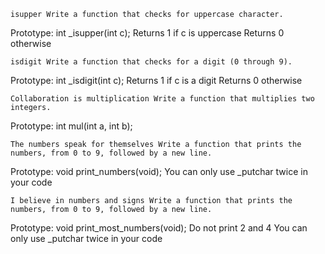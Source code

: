 

    isupper Write a function that checks for uppercase character.

Prototype: int _isupper(int c); Returns 1 if c is uppercase Returns 0 otherwise

    isdigit Write a function that checks for a digit (0 through 9).

Prototype: int _isdigit(int c); Returns 1 if c is a digit Returns 0 otherwise

    Collaboration is multiplication Write a function that multiplies two integers.

Prototype: int mul(int a, int b);

    The numbers speak for themselves Write a function that prints the numbers, from 0 to 9, followed by a new line.

Prototype: void print_numbers(void); You can only use _putchar twice in your code

    I believe in numbers and signs Write a function that prints the numbers, from 0 to 9, followed by a new line.

Prototype: void print_most_numbers(void); Do not print 2 and 4 You can only use _putchar twice in your code


